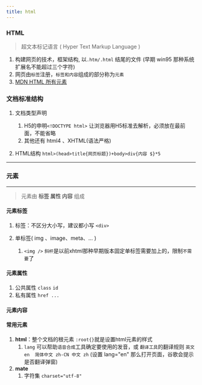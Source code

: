 ```yaml
---
title: html
---
```

### HTML
>   超文本标记语言 ( Hyper Text Markup Language )

1.   构建网页的技术，框架结构, 以`.htm/.html` 结尾的文件 (早期 win95 那种系统扩展名不能超过三个字符)
2.   网页由`标签`注册，`标签和内容`组成的部分称为`元素` 
3.   [MDN HTML 所有元素](https://developer.mozilla.org/zh-CN/docs/Web/HTML/Element)



### 文档标准结构

1.   文档类型声明 
     1.   H5的申明`<!DOCTYPE html>` 让浏览器用H5标准去解析，必须放在最前面，不能省略
     2.   其他还有 html4 、XHTML(语法严格)

2.   HTML结构  `html>(head>title{网页标题})+body>div{内容 $}*5`

---

### 元素

---

>   元素由 **标签 属性 内容** 组成

#### 元素标签

1.   标签：不区分大小写，建议都小写 `<div>`

2.   单标签( img 、image、meta、... )
     1.   `<img />`  `斜杆`是以前xhtml那种早期版本固定单标签需要加上的，限制`不需要`了

#### 元素属性

1.   公共属性 `class` `id`
2.   私有属性 `href ...`

#### 元素内容

#### 常用元素

1.   **html**：整个文档的根元素 `:root{}`就是设置html元素的样式
     1. `lang` 可以帮助`语音合成`工具确定要使用的发音，或 `翻译工具`的翻译规则 `英文en  简体中文 zh-CN 中文 zh` (设置 lang="en" 那么打开页面，谷歌会提示是否翻译弹窗)
2.   **mate**
     1. 字符集 `charset="utf-8"`

